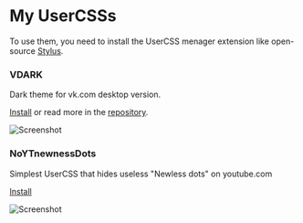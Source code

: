 # My UserCSSs
To use them, you need to install the UserCSS menager extension like open-source [Stylus](https://github.com/openstyles/stylus).

### VDARK
Dark theme for vk.com desktop version. 

[Install](https://github.com/a0eoc/VDARK/raw/master/vdark.user.css) or read more in the [repository](https://github.com/a0eoc/VDARK).

![Screenshot](https://github.com/a0eoc/VDARK/raw/master/public/preview/1.png)



### NoYTnewnessDots
Simplest UserCSS that hides useless "Newless dots" on youtube.com

[Install](https://github.com/a0eoc/UserCSS/raw/main/DeleteYTnewnessdots.user.css)

![Screenshot](https://user-images.githubusercontent.com/42794343/125235364-c97ccc80-e2fb-11eb-8b6d-8924c7f5f2bb.png)
